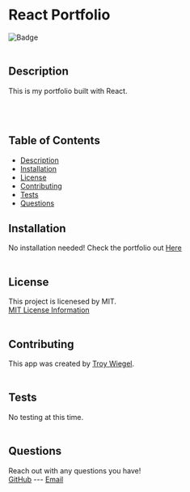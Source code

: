 # React Portfolio

![Badge](https://img.shields.io/badge/License-MIT-yellow.svg)
<br><br>

## Description

This is my portfolio built with React.

<br><br>

## Table of Contents

- [Description](#description)
- [Installation](#installation)
- [License](#license)
- [Contributing](#contributing)
- [Tests](#tests)
- [Questions](#questions)

## Installation

No installation needed! Check the portfolio out [Here](https://portfolio-10000.herokuapp.com/)
<br><br>

## License

This project is licenesed by MIT.
<br>
[MIT License Information](https://opensource.org/licenses/MIT)
<br><br>

## Contributing

This app was created by [Troy Wiegel](https://github.com/troywiegel).
<br><br>

## Tests

No testing at this time.
<br><br>

## Questions

Reach out with any questions you have!
<br>
[GitHub](https://github.com/troywiegel) --- [Email](troywiegel@gmail.com)
